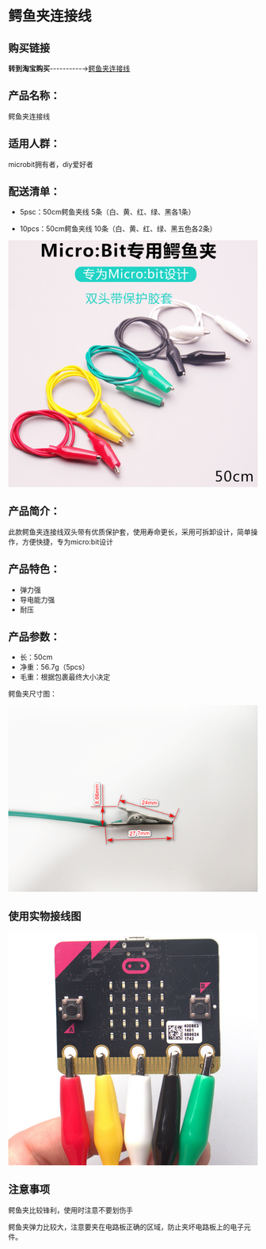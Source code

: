 # 鳄鱼夹连接线   

## 购买链接

__转到淘宝购买__----------→[鳄鱼夹连接线](https://item.taobao.com/item.htm?spm=a1z10.3-c-s.w4002-17001215033.59.6ba5762eOwqTW9&id=567231559863)

## 产品名称：   

鳄鱼夹连接线   

## 适用人群：   

microbit拥有者，diy爱好者

## 配送清单：   
- 5psc：50cm鳄鱼夹线 5条（白、黄、红、绿、黑各1条）   

- 10pcs：50cm鳄鱼夹线 10条（白、黄、红、绿、黑五色各2条）   

![](./chicun/鳄鱼夹连接线.png)   

## 产品简介：   

此款鳄鱼夹连接线双头带有优质保护套，使用寿命更长，采用可拆卸设计，简单操作，方便快捷，专为micro:bit设计   

## 产品特色：   

- 弹力强   
- 导电能力强   
- 耐压   

## 产品参数：   
- 长：50cm   
- 净重：56.7g（5pcs）   
- 毛重：根据包裹最终大小决定   


鳄鱼夹尺寸图：   

![](./chicun/鳄鱼夹尺寸.png)   

## 使用实物接线图   

![](./chicun/鳄鱼夹连接线使用.png)   


## 注意事项   

鳄鱼夹比较锋利，使用时注意不要划伤手   

鳄鱼夹弹力比较大，注意要夹在电路板正确的区域，防止夹坏电路板上的电子元件。   



